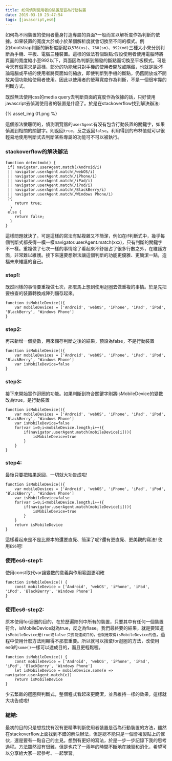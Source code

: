```yaml
---
title: 如何偵測使用者的裝置是否為行動裝置
date: 2019-03-10 23:47:54
tags: [javascript,es6]
---
```

如何為不同裝置的使用者量身打造專屬的頁面?一般而言以解析度作為判斷的依據。如果裝置的寬度大於或小於某個解析度就會切換至不同的模式。例如:bootstrap判斷的解析度斷點以`576(xs)`、`768(sm)`、`992(md)`三種大小來分別判斷為手機、平板、電腦三種裝置。這樣的做法有個缺點:假設使用者使用電腦時將頁面的寬度縮小至992以下，頁面因為判斷到觸發的斷點而切換至平板模式。可是今天有個需求是這樣，部分的功能我只對手機的使用者開放或隱藏，也就是說:不論電腦或平板的使用者將頁面如何縮放，即使判斷到手機的斷點，仍舊開放或不開放某個功能給使用者使用。因此以使用者的螢幕寬度作為判斷，不是一個很牢靠的判斷方式。

既然無法使用css的media query去判斷頁面的寬度作為依據的話，只好使用javascript去偵測使用者的裝置是什麼了。於是在stackoverflow找到解決辦法:

{% asset_img 01.png %}

這個辦法蠻聰明的，偵測瀏覽器的`userAgent`有沒有包含行動裝置的關鍵字，如果偵測到相關的關鍵字。則返回`true`，反之返回`false`。利用得到的布林值就可以很輕易地使用判斷式去判斷某些專屬的功能可不可以被執行。

### stackoverflow的解決辦法
```
function detectmob() { 
 if( navigator.userAgent.match(/Android/i)
 || navigator.userAgent.match(/webOS/i)
 || navigator.userAgent.match(/iPhone/i)
 || navigator.userAgent.match(/iPad/i)
 || navigator.userAgent.match(/iPod/i)
 || navigator.userAgent.match(/BlackBerry/i)
 || navigator.userAgent.match(/Windows Phone/i)
 ){
    return true;
  }
 else {
    return false;
  }
}
```

這樣問題就決了。可是這樣的寫法有點複雜又不簡潔，例如在if判斷式中，幾乎每個判斷式都長得一模一樣navigator.userAgent.match(xxx)，只有判斷的關鍵字不一樣。重複做了七次一樣的事情除了看起來不舒服占了很多行數之外，在維護方面，非常難以維護。接下來還要想辦法讓這個判斷的功能更優雅、更簡潔一點，造福未來維護的自己。


### step1:

既然同樣的事情要重複做七次，那麼馬上想到使用迴圈去做重複的事情。於是先把要檢查的裝置轉換成陣列儲存起來。
```
function isMobileDevice(){
    var mobileDevices = ['Android', 'webOS', 'iPhone', 'iPad', 'iPod', 'BlackBerry', 'Windows Phone']
}
```

### step2:
再來新增一個變數，用來儲存判斷之後的結果，預設為false，不是行動裝置
```
function isMobileDevice(){
    var mobileDevices = ['Android', 'webOS', 'iPhone', 'iPad', 'iPod', 'BlackBerry', 'Windows Phone']
    var isMobileDevice=false
}
```

### step3:
接下來開始實作迴圈的功能。如果判斷到符合關鍵字則將isMobileDevice的變數改為true，是行動裝置
```
function isMobileDevice(){
    var mobileDevices = ['Android', 'webOS', 'iPhone', 'iPad', 'iPod', 'BlackBerry', 'Windows Phone']
    var isMobileDevice=false
    for(var i=0;i<mobileDevice.length;i++){
        if(navigator.userAgent.match(mobileDevice[i])){
            isMobileDevice=true
        }
    }
}
```


### step4:
最後只要把結果返回，一切就大功告成啦!
```
function isMobileDevice(){
    var mobileDevices = ['Android', 'webOS', 'iPhone', 'iPad', 'iPod', 'BlackBerry', 'Windows Phone']
    var isMobileDevice=false
    for(var i=0;i<mobileDevice.length;i++){
        if(navigator.userAgent.match(mobileDevice[i])){
            isMobileDevice=true
        }
    }
    return isMobileDevice
}
```

這樣看起來是不是比原本的還要直覺、簡潔了呢?還有更直覺、更美觀的寫法!
使用`ES6`吧!

### 使用es6-step1:
使用const取代var讓變數的意義與作用範圍更明確
```
function isMobileDevice() {
    const mobileDevice = ['Android', 'webOS', 'iPhone', 'iPad', 'iPod', 'BlackBerry', 'Windows Phone']
}
```

### 使用es6-step2:
原本使用for迴圈的目的，在於歷遍陣列中所有的裝置，只要其中有任何一個裝置符合，isMobileDevice就為true，反之為flase。我們最終要的結果，就是要知道`isMobileDevice是true或false`
`只要能達成目的，也就是取得isMobileDevice的值`，過程中使用什麼方法則顯得不那麼重要。所以就可以捨棄for迴圈的方法，改使用es6的`some()`一樣可以達成目的，而且更輕鬆喔。

```
function isMobileDevice() {
    const mobileDevice = ['Android', 'webOS', 'iPhone', 'iPad', 'iPod', 'BlackBerry', 'Windows Phone']
    let isMobileDevice = mobileDevice.some(e => navigator.userAgent.match(e))
    return isMobileDevice
}
```
少去繁雜的迴圈與判斷式，整個程式看起來更簡潔，並且維持一樣的效果，這樣就大功告成啦!

### 總結:
最初的目的只是想找找有沒有更精準判斷使用者裝置是否為行動裝置的方法，雖然在stackoverflow上面找到不錯的解決辦法，但是總不能只是一個會複製貼上的傢伙，還是要有一點自己的主見。想到有更好的寫法，於是一步一步記錄下我的思考過程。方法雖然沒有很難，但是也花了一兩年的時間不斷地在練習和消化，希望可以分享給大家一起參考、一起學習。
